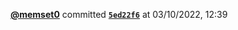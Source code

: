  <a href=https://github.com/memset0><strong>@memset0</strong></a>  committed <a href=https://github.com/memset0/memset0/commit/5ed22f6ecc2d7fee3c40f78d47e47c937445afa1><strong><code>5ed22f6</code></strong></a>  at 03/10/2022, 12:39 
